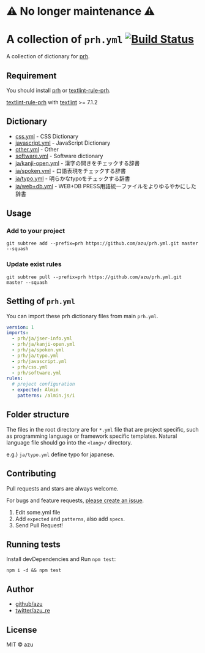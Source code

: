 # ⚠️ No longer maintenance ⚠️

# A collection of `prh.yml` [![Build Status](https://travis-ci.org/azu/prh.yml.svg?branch=master)](https://travis-ci.org/azu/prh.yml)

A collection of dictionary for [prh](https://github.com/vvakame/prh "prh").

## Requirement

You should install [prh](https://github.com/vvakame/prh "prh") or [textlint-rule-prh](https://github.com/azu/textlint-rule-prh/releases/tag/2.4.0 "textlint-rule-prh").

[textlint-rule-prh](https://github.com/azu/textlint-rule-prh/releases/tag/2.4.0 "textlint-rule-prh") with [textlint](https://github.com/textlint/textlint "textlint") >= 7.1.2

<!-- Don't edit. "Dictionary" is generated by .meta -->
## Dictionary 

- [css.yml](css.yml) -  CSS Dictionary
- [javascript.yml](javascript.yml) -  JavaScript Dictionary
- [other.yml](other.yml) -  Other
- [software.yml](software.yml) -  Software dictionary
- [ja/kanji-open.yml](ja/kanji-open.yml) -  漢字の開きをチェックする辞書
- [ja/spoken.yml](ja/spoken.yml) -  口語表現をチェックする辞書
- [ja/typo.yml](ja/typo.yml) -  明らかなtypoをチェックする辞書
- [ja/web+db.yml](ja/web+db.yml) -  WEB+DB PRESS用語統一ファイルをよりゆるやかにした辞書

## Usage

### Add to your project

    git subtree add --prefix=prh https://github.com/azu/prh.yml.git master --squash

### Update exist rules

    git subtree pull --prefix=prh https://github.com/azu/prh.yml.git master --squash

## Setting of `prh.yml`

You can import these prh dictionary files from main `prh.yml`.

```yml
version: 1
imports:
  - prh/ja/jser-info.yml
  - prh/ja/kanji-open.yml
  - prh/ja/spoken.yml
  - prh/ja/typo.yml
  - prh/javascript.yml
  - prh/css.yml
  - prh/software.yml
rules:
  # project configuration
  - expected: Almin
    patterns: /almin.js/i
```

## Folder structure

The files in the root directory are for `*.yml` file that are project specific, such as programming language or framework specific templates. 
Natural language file should go into the `<lang>/` directory.

e.g.) `ja/typo.yml` define typo for japanese.

## Contributing

Pull requests and stars are always welcome.

For bugs and feature requests, [please create an issue](https://github.com/azu/prh/issues).

1. Edit some.yml file
2. Add `expected` and `patterns`, also add `specs`.
3. Send Pull Request! 

## Running tests

Install devDependencies and Run `npm test`:

    npm i -d && npm test

## Author

- [github/azu](https://github.com/azu)
- [twitter/azu_re](https://twitter.com/azu_re)

## License

MIT © azu

